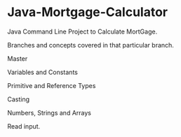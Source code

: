 # Java-Mortgage-Calculator

Java Command Line Project to Calculate MortGage.


Branches and concepts covered in that particular branch.


Master


Variables and Constants


Primitive and Reference Types


Casting


Numbers, Strings and Arrays


Read input.

